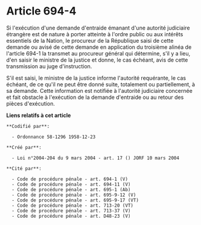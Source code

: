 # Article 694-4

Si l'exécution d'une demande d'entraide émanant d'une autorité judiciaire étrangère est de nature à porter atteinte à l'ordre
public ou aux intérêts essentiels de la Nation, le procureur de la République saisi de cette demande ou avisé de cette
demande en application du troisième alinéa de l'article 694-1 la transmet au procureur général qui détermine, s'il y a lieu,
d'en saisir le ministre de la justice et donne, le cas échéant, avis de cette transmission au juge d'instruction. 

S'il est saisi, le ministre de la justice informe l'autorité requérante, le cas échéant, de ce qu'il ne peut être donné
suite, totalement ou partiellement, à sa demande. Cette information est notifiée à l'autorité judiciaire concernée et fait
obstacle à l'exécution de la demande d'entraide ou au retour des pièces d'exécution.

**Liens relatifs à cet article**

	**Codifié par**:

	  - Ordonnance 58-1296 1958-12-23

	**Créé par**:

	  - Loi n°2004-204 du 9 mars 2004 - art. 17 () JORF 10 mars 2004

	**Cité par**:

	  - Code de procédure pénale - art. 694-1 (V)
	  - Code de procédure pénale - art. 694-11 (V)
	  - Code de procédure pénale - art. 695-1 (Ab)
	  - Code de procédure pénale - art. 695-9-12 (V)
	  - Code de procédure pénale - art. 695-9-17 (VT)
	  - Code de procédure pénale - art. 713-20 (VT)
	  - Code de procédure pénale - art. 713-37 (V)
	  - Code de procédure pénale - art. D48-23 (V)
